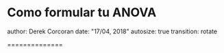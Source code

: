 <style>
.reveal h1, .reveal h2, .reveal h3 {
  word-wrap: normal;
  -moz-hyphens: none;
}
</style>

<style>
.small-code pre code {
  font-size: 1em;
}
</style>

Como formular tu ANOVA
========================================================
author: Derek Corcoran
date: "17/04, 2018"
autosize: true
transition: rotate



==============
